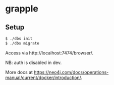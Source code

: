 # grapple

## Setup

```bash
$ ./dbs init
$ ./dbs migrate
```

Access via http://localhost:7474/browser/.

NB: auth is disabled in dev.

More docs at https://neo4j.com/docs/operations-manual/current/docker/introduction/.
